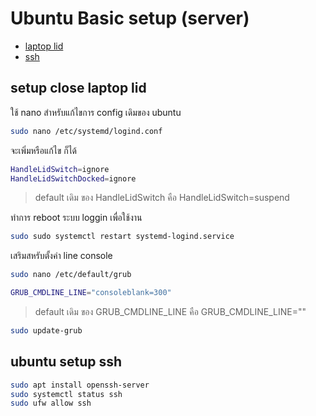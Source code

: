 # Ubuntu Basic setup (server)

- [laptop lid](#setup-close-laptop-lid)
- [ssh](#ubuntu-setup-ssh)

## setup close laptop lid

ใช้ nano สำหรับแก้ไขการ config เดิมของ ubuntu

```bash
sudo nano /etc/systemd/logind.conf
```

จะเพิ่มหรือแก้ไข ก็ได้

```bash
HandleLidSwitch=ignore
HandleLidSwitchDocked=ignore
```

> default เดิม ของ HandleLidSwitch คือ HandleLidSwitch=suspend

ทำการ reboot ระบบ loggin เพื่อใช้งาน

```bash
sudo sudo systemctl restart systemd-logind.service
```

เสริมสหรับตั้งค่า line console

```bash
sudo nano /etc/default/grub
```

```bash
GRUB_CMDLINE_LINE="consoleblank=300"
```

> default เดิม ของ GRUB_CMDLINE_LINE คือ GRUB_CMDLINE_LINE=""

```bash
sudo update-grub
```

## ubuntu setup ssh

```bash
sudo apt install openssh-server
sudo systemctl status ssh
sudo ufw allow ssh
```
